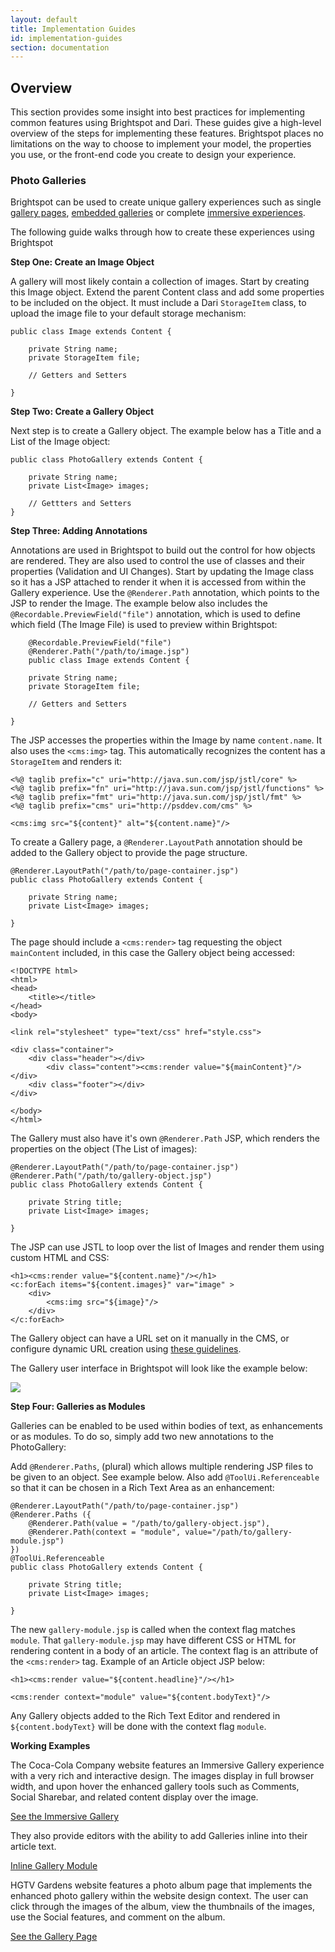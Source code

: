 ```yaml
---
layout: default
title: Implementation Guides
id: implementation-guides
section: documentation
---
```

<div markdown="1" class="span12">

## Overview

This section provides some insight into best practices for implementing common features using Brightspot and Dari. These guides give a high-level overview of the steps for implementing these features. Brightspot places no limitations on the way to choose to implement your model, the properties you use, or the front-end code you create to design your experience.

<h3 id="galleries">Photo Galleries</h3>

Brightspot can be used to create unique gallery experiences such as single [gallery pages](http://www.hgtvgardens.com/flowers-and-plants/20-flowers-and-plants-rabbits-hate), [embedded galleries](http://health.usnews.com/health-news/health-wellness/slideshows/12-spring-superfoods-from-leeks-to-beets) or complete [immersive experiences](http://www.coca-colacompany.com/greencommutinggallery).

The following guide walks through how to create these experiences using Brightspot


**Step One: Create an Image Object**

A gallery will most likely contain a collection of images. Start by creating this Image object. Extend the parent Content class and add some properties to be included on the object. It must include a Dari `StorageItem` class, to upload the image file to your default storage mechanism:

	public class Image extends Content {
	
		private String name;
		private StorageItem file;
		
		// Getters and Setters
	
	}

**Step Two: Create a Gallery Object**

Next step is to create a Gallery object. The example below has a Title and a List of the Image object:

	public class PhotoGallery extends Content {
		
		private String name;
    	private List<Image> images;
   
		// Gettters and Setters
	}

**Step Three: Adding Annotations**

Annotations are used in Brightspot to build out the control for how objects are rendered. They are also used to control the use of classes and their properties (Validation and UI Changes). Start by updating the Image class so it has a JSP attached to render it when it is accessed from within the Gallery experience. Use the `@Renderer.Path` annotation, which points to the JSP to render the Image. The example below also includes the `@Recordable.PreviewField("file")` annotation, which is used to define which field (The Image File) is used to preview within Brightspot:
	
		@Recordable.PreviewField("file")
		@Renderer.Path("/path/to/image.jsp")
		public class Image extends Content {
	
		private String name;
		private StorageItem file;
		
		// Getters and Setters
	
	}
	
The JSP accesses the properties within the Image by name `content.name`. It also uses the `<cms:img>` tag. This automatically recognizes the content has a `StorageItem` and renders it:	

    <%@ taglib prefix="c" uri="http://java.sun.com/jsp/jstl/core" %>
	<%@ taglib prefix="fn" uri="http://java.sun.com/jsp/jstl/functions" %>
	<%@ taglib prefix="fmt" uri="http://java.sun.com/jsp/jstl/fmt" %>
	<%@ taglib prefix="cms" uri="http://psddev.com/cms" %>
	
	<cms:img src="${content}" alt="${content.name}"/>

  
To create a Gallery page, a `@Renderer.LayoutPath` annotation should be added to the Gallery object to provide the page structure. 

	@Renderer.LayoutPath("/path/to/page-container.jsp")
	public class PhotoGallery extends Content {
		
		private String name;
    	private List<Image> images;
   
	}


The page should include a `<cms:render>` tag requesting the object `mainContent` included, in this case the Gallery object being accessed:


	<!DOCTYPE html>
	<html>
	<head>
	    <title></title>
	</head>
	<body>
	
	<link rel="stylesheet" type="text/css" href="style.css">
	
	<div class="container">
	    <div class="header"></div>
	        <div class="content"><cms:render value="${mainContent}"/></div>
	    <div class="footer"></div>
	</div>
		
	</body>
	</html>
	
The Gallery must also have it's own `@Renderer.Path` JSP, which renders the properties on the object (The List of images):
	
	@Renderer.LayoutPath("/path/to/page-container.jsp")
	@Renderer.Path("/path/to/gallery-object.jsp")
	public class PhotoGallery extends Content {
		
		private String title;
    	private List<Image> images;
   
	}
	
The JSP can use JSTL to loop over the list of Images and render them using custom HTML and CSS:

	<h1><cms:render value="${content.name}"/></h1>
	<c:forEach items="${content.images}" var="image" >
	    <div>
	        <cms:img src="${image}"/>     
	    </div>
	</c:forEach>


The Gallery object can have a URL set on it manually in the CMS, or configure dynamic URL creation using [these guidelines](/urls.html).

The Gallery user interface in Brightspot will look like the example below:

![](http://docs.brightspot.s3.amazonaws.com/new-gallery-creation.png)

**Step Four: Galleries as Modules**

Galleries can be enabled to be used within bodies of text, as enhancements or as modules. To do so, simply add two new annotations to the PhotoGallery:

Add `@Renderer.Paths`, (plural) which allows multiple rendering JSP files to be given to an object. See example below. Also add `@ToolUi.Referenceable` so that it can be chosen in a Rich Text Area as an enhancement:

	@Renderer.LayoutPath("/path/to/page-container.jsp")
	@Renderer.Paths ({
		@Renderer.Path(value = "/path/to/gallery-object.jsp"),
		@Renderer.Path(context = "module", value="/path/to/gallery-module.jsp")
	})
	@ToolUi.Referenceable
	public class PhotoGallery extends Content {
		
		private String title;
    	private List<Image> images;
   
	}
	
The new `gallery-module.jsp` is called when the context flag matches `module`. That `gallery-module.jsp` may have different CSS or HTML for rendering content in a body of an article. The context flag is an attribute of the `<cms:render>` tag. Example of an Article object JSP below:

	<h1><cms:render value="${content.headline}"/></h1>
	
	<cms:render context="module" value="${content.bodyText}"/>
	
Any Gallery objects added to the Rich Text Editor and rendered in `${content.bodyText}` will be done with the context flag `module`.

**Working Examples**

The Coca-Cola Company website features an Immersive Gallery experience with a very rich and interactive design. The images display in full browser width, and upon hover the enhanced gallery tools such as Comments, Social Sharebar, and related content display over the image. 

[See the Immersive Gallery](http://www.coca-colacompany.com/greencommutinggallery)

They also provide editors with the ability to add Galleries inline into their article text.

[Inline Gallery Module](http://www.coca-colacompany.com/stories/happiness-from-the-skies-watch-coke-drones-refresh-guest-workers-in-singapore)

HGTV Gardens website features a photo album page that implements the enhanced photo gallery within the website design context. The user can click through the images of the album, view the thumbnails of the images, use the Social features, and comment on the album. 

[See the Gallery Page](http://www.hgtvgardens.com/flowers-and-plants/20-flowers-and-plants-rabbits-hate)




</div>



